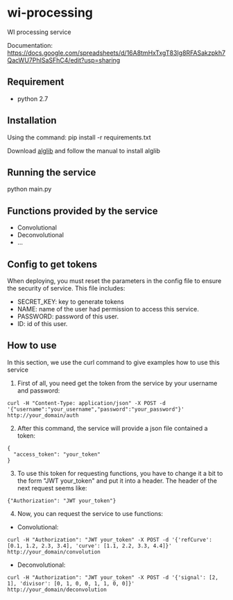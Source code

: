 # wi-processing
WI processing service

Documentation: https://docs.google.com/spreadsheets/d/16A8tmHxTxgT83Ig8RFASakzpkh7QacWU7PhISaSFhC4/edit?usp=sharing

## Requirement
- python 2.7

## Installation
Using the command: pip install -r requirements.txt

Download [alglib](http://www.alglib.net/translator/re/alglib-3.12.0.cpython.free.zip) and follow the manual to install alglib

## Running the service
python main.py

## Functions provided by the service
- Convolutional
- Deconvolutional
- ...

## Config to get tokens
When deploying, you must reset the parameters in the config file to ensure the security of service. This file includes:
- SECRET_KEY: key to generate tokens
- NAME: name of the user had permission to access this service.
- PASSWORD: password of this user.
- ID: id of this user.

## How to use
In this section, we use the curl command to give examples how to use this service

1. First of all, you need get the token from the service by your username and password:
```
curl -H "Content-Type: application/json" -X POST -d '{"username":"your_username","password":"your_password"}' http://your_domain/auth
```
2. After this command, the service will provide a json file contained a token:
```
{
  "access_token": "your_token"
}
```

3. To use this token for requesting functions, you have to change it a bit to the form "JWT your_token" and put it into a header. The header of the next request seems like:
```
{"Authorization": "JWT your_token"}
```

4. Now, you can request the service to use functions:
- Convolutional:
```
curl -H "Authorization": "JWT your_token" -X POST -d '{'refCurve': [0.1, 1.2, 2.3, 3.4], 'curve': [1.1, 2.2, 3.3, 4.4]}' http://your_domain/convolution
```
- Deconvolutional:
```
curl -H "Authorization": "JWT your_token" -X POST -d '{'signal': [2, 1], 'divisor': [0, 1, 0, 0, 1, 1, 0, 0]}' http://your_domain/deconvolution
```
